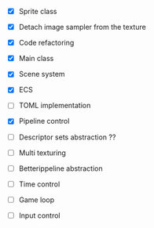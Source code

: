 - [x] Sprite class
- [x] Detach image sampler from the texture
- [x] Code refactoring
- [x] Main class
- [x] Scene system
- [x] ECS
- [ ] TOML implementation
- [x] Pipeline control
- [ ] Descriptor sets abstraction ??
- [ ] Multi texturing
- [ ] Betterippeline abstraction
- [ ] Time control
- [ ] Game loop
- [ ] Input control 

